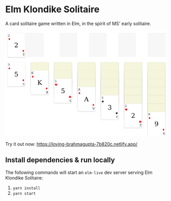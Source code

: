 # Elm Klondike Solitaire

A card solitaire game written in Elm, in the spirit of MS' early solitaire.

![Screenshot of a new game of elm-klondike-solitaire](scrapbook/glamourshot.png)

Try it out now: https://loving-brahmagupta-7b820c.netlify.app/

## Install dependencies & run locally

The following commands will start an `elm-live` dev server serving Elm Klondike Solitaire:

1. `yarn install`
2. `yarn start`
